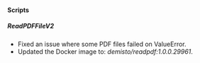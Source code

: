 
#### Scripts
##### ReadPDFFileV2
- Fixed an issue where some PDF files failed on ValueError.
- Updated the Docker image to: *demisto/readpdf:1.0.0.29961*.